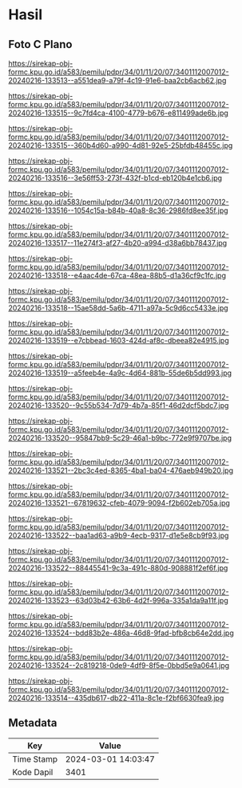# Hasil

## Foto C Plano

https://sirekap-obj-formc.kpu.go.id/a583/pemilu/pdpr/34/01/11/20/07/3401112007012-20240216-133513--a551dea9-a79f-4c19-91e6-baa2cb6acb62.jpg

https://sirekap-obj-formc.kpu.go.id/a583/pemilu/pdpr/34/01/11/20/07/3401112007012-20240216-133515--9c7fd4ca-4100-4779-b676-e811499ade6b.jpg

https://sirekap-obj-formc.kpu.go.id/a583/pemilu/pdpr/34/01/11/20/07/3401112007012-20240216-133515--360b4d60-a990-4d81-92e5-25bfdb48455c.jpg

https://sirekap-obj-formc.kpu.go.id/a583/pemilu/pdpr/34/01/11/20/07/3401112007012-20240216-133516--3e56ff53-273f-432f-b1cd-eb120b4e1cb6.jpg

https://sirekap-obj-formc.kpu.go.id/a583/pemilu/pdpr/34/01/11/20/07/3401112007012-20240216-133516--1054c15a-b84b-40a8-8c36-2986fd8ee35f.jpg

https://sirekap-obj-formc.kpu.go.id/a583/pemilu/pdpr/34/01/11/20/07/3401112007012-20240216-133517--11e274f3-af27-4b20-a994-d38a6bb78437.jpg

https://sirekap-obj-formc.kpu.go.id/a583/pemilu/pdpr/34/01/11/20/07/3401112007012-20240216-133518--e4aac4de-67ca-48ea-88b5-d1a36cf9c1fc.jpg

https://sirekap-obj-formc.kpu.go.id/a583/pemilu/pdpr/34/01/11/20/07/3401112007012-20240216-133518--15ae58dd-5a6b-4711-a97a-5c9d6cc5433e.jpg

https://sirekap-obj-formc.kpu.go.id/a583/pemilu/pdpr/34/01/11/20/07/3401112007012-20240216-133519--e7cbbead-1603-424d-af8c-dbeea82e4915.jpg

https://sirekap-obj-formc.kpu.go.id/a583/pemilu/pdpr/34/01/11/20/07/3401112007012-20240216-133519--a5feeb4e-4a9c-4d64-881b-55de6b5dd993.jpg

https://sirekap-obj-formc.kpu.go.id/a583/pemilu/pdpr/34/01/11/20/07/3401112007012-20240216-133520--9c55b534-7d79-4b7a-85f1-46d2dcf5bdc7.jpg

https://sirekap-obj-formc.kpu.go.id/a583/pemilu/pdpr/34/01/11/20/07/3401112007012-20240216-133520--95847bb9-5c29-46a1-b9bc-772e9f9707be.jpg

https://sirekap-obj-formc.kpu.go.id/a583/pemilu/pdpr/34/01/11/20/07/3401112007012-20240216-133521--2bc3c4ed-8365-4ba1-ba04-476aeb949b20.jpg

https://sirekap-obj-formc.kpu.go.id/a583/pemilu/pdpr/34/01/11/20/07/3401112007012-20240216-133521--67819632-cfeb-4079-9094-f2b602eb705a.jpg

https://sirekap-obj-formc.kpu.go.id/a583/pemilu/pdpr/34/01/11/20/07/3401112007012-20240216-133522--baa1ad63-a9b9-4ecb-9317-d1e5e8cb9f93.jpg

https://sirekap-obj-formc.kpu.go.id/a583/pemilu/pdpr/34/01/11/20/07/3401112007012-20240216-133522--88445541-9c3a-491c-880d-908881f2ef6f.jpg

https://sirekap-obj-formc.kpu.go.id/a583/pemilu/pdpr/34/01/11/20/07/3401112007012-20240216-133523--63d03b42-63b6-4d2f-996a-335a1da9a11f.jpg

https://sirekap-obj-formc.kpu.go.id/a583/pemilu/pdpr/34/01/11/20/07/3401112007012-20240216-133524--bdd83b2e-486a-46d8-9fad-bfb8cb64e2dd.jpg

https://sirekap-obj-formc.kpu.go.id/a583/pemilu/pdpr/34/01/11/20/07/3401112007012-20240216-133524--2c819218-0de9-4df9-8f5e-0bbd5e9a0641.jpg

https://sirekap-obj-formc.kpu.go.id/a583/pemilu/pdpr/34/01/11/20/07/3401112007012-20240216-133514--435db617-db22-411a-8c1e-f2bf6630fea9.jpg


## Metadata

| Key        | Value               |
| ---------- | ------------------- |
| Time Stamp | 2024-03-01 14:03:47 |
| Kode Dapil | 3401                |



